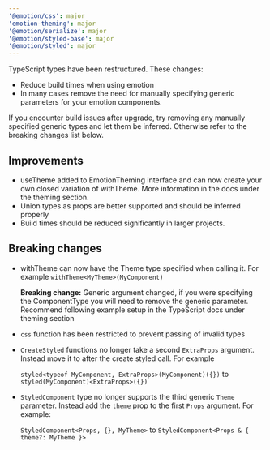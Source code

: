 ```yaml
---
'@emotion/css': major
'emotion-theming': major
'@emotion/serialize': major
'@emotion/styled-base': major
'@emotion/styled': major
---
```


TypeScript types have been restructured. These changes:

- Reduce build times when using emotion
- In many cases remove the need for manually specifying generic parameters for your emotion components.

If you encounter build issues after upgrade, try removing any manually specified generic types and let them be inferred. Otherwise refer to the breaking changes list below.

## Improvements

- useTheme added to EmotionTheming interface and can now create your own closed variation of withTheme. More information in the docs under the theming section.
- Union types as props are better supported and should be inferred properly
- Build times should be reduced significantly in larger projects.

## Breaking changes

- withTheme can now have the Theme type specified when calling it. For example `withTheme<MyTheme>(MyComponent)`

  **Breaking change:** Generic argument changed, if you were specifying the ComponentType you will need to remove the generic parameter. Recommend following example setup in the TypeScript docs under theming section

- `css` function has been restricted to prevent passing of invalid types
- `CreateStyled` functions no longer take a second `ExtraProps` argument. Instead move it to after the create styled call. For example

  `styled<typeof MyComponent, ExtraProps>(MyComponent)({})`
  to
  `styled(MyComponent)<ExtraProps>({})`

- `StyledComponent` type no longer supports the third generic `Theme` parameter. Instead add the `theme` prop to the first `Props` argument. For example:

  `StyledComponent<Props, {}, MyTheme>`
  to
  `StyledComponent<Props & { theme?: MyTheme }>`
